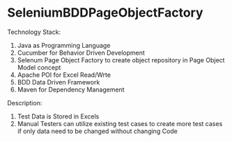# SeleniumBDDPageObjectFactory



Technology Stack:
1. Java as Programming Language
2. Cucumber for Behavior Driven Development
3. Selenum Page Object Factory to create object repository in Page Object Model concept
4. Apache POI for Excel Read/Wrte
5. BDD Data Driven Framework
6. Maven for Dependency Management


Description:
1. Test Data is Stored in Excels
2. Manual Testers can utilize existing test cases to create more test cases if only data need to be changed without changing Code








